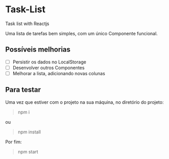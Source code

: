 # Task-List
Task list with Reactjs

Uma lista de tarefas bem simples, com um único Componente funcional.

## Possíveis melhorias
- [ ] Persistir os dados no LocalStorage
- [ ] Desenvolver outros Componentes
- [ ] Melhorar a lista, adicionando novas colunas

## Para testar

Uma vez que estiver com o projeto na sua máquina, no diretório do projeto:

> npm i

ou

> npm install

Por fim:
> npm start
